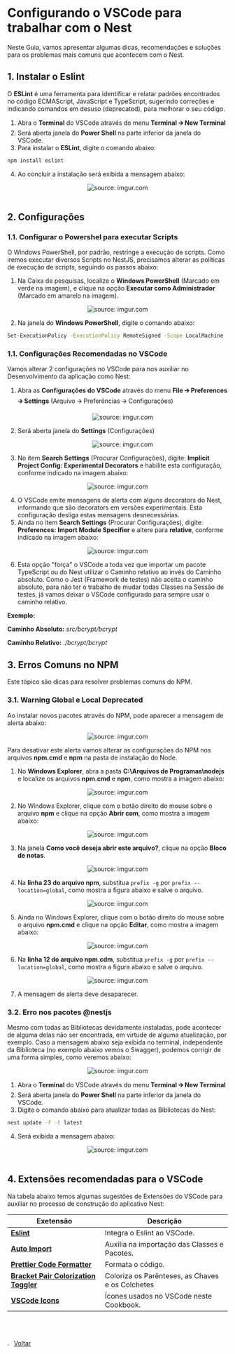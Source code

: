 <h1>Configurando o VSCode para trabalhar com o Nest</h1>

Neste Guia, vamos apresentar algumas dicas, recomendações e soluções para os problemas mais comuns que acontecem com o Nest.

<h2>1. Instalar o Eslint</h2>

O **ESLint** é uma ferramenta para identificar e relatar padrões encontrados no código ECMAScript, JavaScript e TypeScript, sugerindo correções e indicando comandos em desuso (deprecated), para melhorar o seu código. 

1. Abra o **Terminal** do VSCode através do menu **Terminal 🡪 New Terminal**
2. Será aberta janela do **Power Shell** na parte inferior da janela do VSCode.
3. Para instalar o **ESLint**, digite o comando abaixo:

```bash
npm install eslint
```

4. Ao concluir a instalação será exibida a mensagem abaixo:

<div align="center"><img src="https://i.imgur.com/Qnd9tLX.png?1" title="source: imgur.com" /></div>

<br />

<h2>2. Configurações</h2>

<h3>1.1. Configurar o Powershel para executar Scripts</h3>

O Windows PowerShell, por padrão, restringe a execução de scripts. Como iremos executar diversos Scripts no NestJS, precisamos alterar as políticas de execução de scripts, seguindo os passos abaixo:

1. Na Caixa de pesquisas, localize o **Windows PowerShell** (Marcado em verde na imagem), e clique na opção  **Executar como Administrador**  (Marcado em amarelo na imagem).

<div align="center"><img src="https://i.imgur.com/24fgzVO.png" title="source: imgur.com" /></div>

2. Na janela do **Windows PowerShell**, digite o comando abaixo:

```bash
Set-ExecutionPolicy -ExecutionPolicy RemoteSigned -Scope LocalMachine
```

<h3>1.1. Configurações Recomendadas no VSCode</h3>

Vamos alterar 2 configurações no VSCode para nos auxiliar no Desenvolvimento da aplicação como Nest:

1. Abra as **Configurações do VSCode** através do menu **File 🡪 Preferences 🡪 Settings** (Arquivo 🡪 Preferências 🡪 Configurações)

   <div align="center"><img src="https://i.imgur.com/HHV5tH8.png" title="source: imgur.com" /></div>

2. Será aberta janela do **Settings** (Configurações)

   <div align="center"><img src="https://i.imgur.com/FAIEW4J.png" title="source: imgur.com" /></div>

3. No item **Search Settings** (Procurar Configurações), digite: **Implicit Project Config: Experimental Decorators** e habilite esta configuração, conforme indicado na imagem abaixo:

<div align="center"><img src="https://i.imgur.com/msdAykm.png" title="source: imgur.com" /></div>

4. O VSCode emite mensagens de alerta com alguns decorators do Nest, informando que são decorators em versões experimentais. Esta configuração desliga estas mensagens desnecessárias.
5. Ainda no item **Search Settings** (Procurar Configurações), digite: **Preferences: Import Module Specifier** e altere para **relative**, conforme indicado na imagem abaixo:

<div align="center"><img src="https://i.imgur.com/PoHA6Tl.png" title="source: imgur.com" /></div>

6. Esta opção "força" o VSCode a toda vez que importar um pacote TypeScript ou do Nest utilizar o Caminho relativo ao invés do Caminho absoluto. Como o Jest (Framework de testes) não aceita o caminho absoluto, para não ter o trabalho de mudar todas Classes na Sessão de testes, já vamos deixar o VSCode configurado para sempre usar o caminho relativo.

**Exemplo:**

**Caminho Absoluto:** *src/bcrypt/bcrypt*

**Caminho Relativo:** *./bcrypt/bcrypt*

<h2>3. Erros Comuns no NPM</h2>

Este tópico são dicas para resolver problemas comuns do NPM.

<h3>3.1. Warning Global e Local Deprecated</h3>

Ao instalar novos pacotes através do NPM, pode aparecer a mensagem de alerta abaixo:

<div align="center"><img src="https://i.imgur.com/MjGVkrq.png?1" title="source: imgur.com" /></div>

Para desativar este alerta vamos alterar as configurações do NPM nos arquivos **npm.cmd** e **npm** na pasta de instalação do Node.

1. No **Windows Explorer**, abra a pasta **C:\Arquivos de Programas\nodejs** e localize os arquivos **npm.cmd** e **npm**, como mostra a imagem abaixo:

<div align="center"><img src="https://i.imgur.com/RKK5kjp.png" title="source: imgur.com" /></div>

2. No Windows Explorer, clique com o botão direito do mouse sobre o arquivo **npm** e clique na opção **Abrir com**, como mostra a imagem abaixo:

<div align="center"><img src="https://i.imgur.com/5TobEim.png" title="source: imgur.com" /></div>

3. Na janela **Como você deseja abrir este arquivo?**, clique na opção **Bloco de notas**.

<div align="center"><img src="https://i.imgur.com/a81cEyx.png" title="source: imgur.com" /></div>

4. Na **linha 23 do arquivo npm**, substitua `prefix -g` por `prefix --location=global`, como mostra a figura abaixo e salve o arquivo.

<div align="center"><img src="https://i.imgur.com/NaSjyK3.png" title="source: imgur.com" /></div>

5. Ainda no Windows Explorer, clique com o botão direito do mouse sobre o arquivo **npm.cmd** e clique na opção **Editar**, como mostra a imagem abaixo:

<div align="center"><img src="https://i.imgur.com/WM86MBR.png" title="source: imgur.com" /></div>

6. Na **linha 12 do arquivo npm.cdm**, substitua `prefix -g` por `prefix --location=global`, como mostra a figura abaixo e salve o arquivo.

<div align="center"><img src="https://i.imgur.com/2wyxwdA.png" title="source: imgur.com" /></div>

7. A mensagem de alerta deve desaparecer.

<h3>3.2. Erro nos pacotes @nestjs</h3>

Mesmo com todas as Bibliotecas devidamente instaladas, pode acontecer de alguma delas não ser encontrada, em virtude de alguma atualização, por exemplo. Caso a mensagem abaixo seja exibida no terminal, independente da Biblioteca (no exemplo abaixo vemos o Swagger), podemos corrigir de uma forma simples, como veremos abaixo:

<div align="center"><img src="https://i.imgur.com/eV6wgJk.png?1" title="source: imgur.com" /></div>

1. Abra o **Terminal** do VSCode através do menu **Terminal 🡪 New Terminal**
2. Será aberta janela do **Power Shell** na parte inferior da janela do VSCode.
3. Digite o comando abaixo para atualizar todas as Bibliotecas do Nest:

```bash
nest update -f -t latest
```

4. Será exibida a mensagem abaixo:

<div align="center"><img src="https://i.imgur.com/BO1lUKf.png?1" title="source: imgur.com" /></div>

<br />

<h2>4. Extensões recomendadas para o VSCode</h2>

Na tabela abaixo temos algumas sugestões de Extensões do VSCode para auxiliar no processo de construção do aplicativo Nest:

| Exetensão                                                    | Descrição                                        |
| ------------------------------------------------------------ | ------------------------------------------------ |
| **[Eslint](https://marketplace.visualstudio.com/items?itemName=dbaeumer.vscode-eslint)** | Integra o Eslint ao VSCode.                      |
| **[Auto Import](https://marketplace.visualstudio.com/items?itemName=steoates.autoimport)** | Auxilia na importação das Classes e Pacotes.     |
| **[Prettier Code Formatter](https://marketplace.visualstudio.com/items?itemName=esbenp.prettier-vscode)** | Formata o código.                                |
| **[Bracket Pair Colorization Toggler](https://marketplace.visualstudio.com/items?itemName=dzhavat.bracket-pair-toggler)** | Coloriza os Parênteses, as Chaves e os Colchetes |
| **[VSCode Icons](https://marketplace.visualstudio.com/items?itemName=vscode-icons-team.vscode-icons)** | Ícones usados no VSCode neste Cookbook.          |


<br /><br />

<div align="left"><a href="README.md"><img src="https://i.imgur.com/XMgF3gl.png" title="source: imgur.com" width="3%"/>Voltar</a></div>
